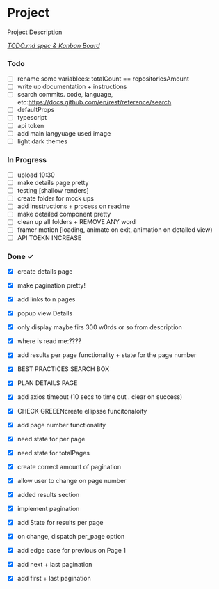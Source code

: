 # Project

Project Description

<em>[TODO.md spec & Kanban Board](https://bit.ly/3fCwKfM)</em>

### Todo

- [ ] rename some variablees: totalCount == repositoriesAmount  
- [ ] write up documentation + instructions  
- [ ] search commits. code, language, etc:https://docs.github.com/en/rest/reference/search  
- [ ] defaultProps  
- [ ] typescript  
- [ ] api token  
- [ ] add main langyuage used image  
- [ ] light dark themes  

### In Progress

- [ ] upload 10:30  
- [ ] make details page pretty  
- [ ] testing [shallow renders]  
- [ ] create folder for mock ups  
- [ ] add insstructions + process on readme  
- [ ] make detailed component pretty  
- [ ] clean up all folders + REMOVE ANY word  
- [ ] framer motion [loading, animate on exit, animation on detailed view)  
- [ ] API TOEKN INCREASE  

### Done ✓

- [x] create details page  
- [x] make pagination pretty!  
- [x] add links to n pages  
- [x] popup view Details  
- [x] only display maybe firs 300 w0rds or so from description  
- [x] where is read me:????  
- [x] add results per page functionality + state for the page number  
- [x] BEST PRACTICES SEARCH BOX  
- [x] PLAN DETAILS PAGE  
- [x] add axios timeout (10 secs to time out . clear on success)  
- [x] CHECK GREEENcreate ellipsse funcitonaloity  
- [x] add page number functionality  
- [x] need state for per page  
- [x] need state for totalPages  
- [x] create correct amount of pagination  
- [x] allow user to change on page number  
- [x] added results section  
- [x] implement pagination  
- [x] add State for results per page  
- [x] on change, dispatch per_page option  
- [x] add edge case for previous on Page 1  
- [x] add next + last pagination  
- [x] add first + last pagination  

